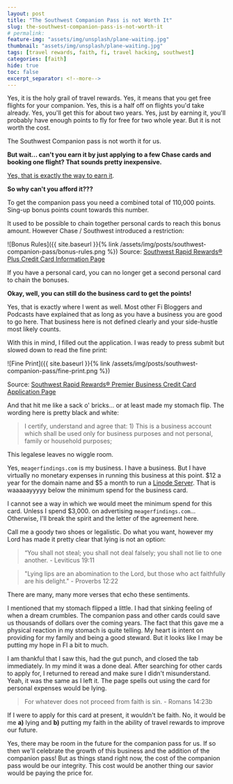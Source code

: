 ```yaml
---
layout: post
title: "The Southwest Companion Pass is not Worth It"
slug: the-southwest-companion-pass-is-not-worth-it
# permalink:
feature-img: "assets/img/unsplash/plane-waiting.jpg"
thumbnail: "assets/img/unsplash/plane-waiting.jpg"
tags: [travel rewards, faith, fi, travel hacking, southwest]
categories: [faith]
hide: true
toc: false
excerpt_separator: <!--more-->
---
```


Yes, it is the holy grail of travel rewards. Yes, it means that you get free flights for your companion. Yes, this is a half off on flights you'd take already. Yes, you'll get this for about two years. Yes, just by earning it, you'll probably have enough points to fly for free for two whole year. But it is not worth the cost.

<!--more-->

The Southwest Companion pass is not worth it for us.

**But wait... can't you earn it by just applying to a few Chase cards and booking one flight? That sounds pretty inexpensive.**

[Yes, that is exactly the way to earn it](https://thepointsguy.com/guide/earn-southwest-companion-pass-new-year/).

**So why can't you afford it???**

To get the companion pass you need a combined total of 110,000 points. Sing-up bonus points count towards this number.

It used to be possible to chain together personal cards to reach this bonus amount.  However Chase / Southwest introduced a restriction:

![Bonus Rules]({{ site.baseurl }}{% link /assets/img/posts/southwest-companion-pass/bonus-rules.png %})
Source: [Southwest Rapid Rewards® Plus Credit Card Information Page](https://creditcards.chase.com/travel-credit-cards/southwest-plus?)

If you have a personal card, you can no longer get a second personal card to chain the bonuses.

**Okay, well, you can still do the business card to get the points!**

Yes, that is exactly where I went as well. Most other Fi Bloggers and Podcasts have explained that as long as you have a business you are good to go here. That business here is not defined clearly and your side-hustle most likely counts.

With this in mind, I filled out the application. I was ready to press submit but slowed down to read the fine print:

![Fine Print]({{ site.baseurl }}{% link /assets/img/posts/southwest-companion-pass/fine-print.png %})

Source: [Southwest Rapid Rewards® Premier Business Credit Card Application Page](https://creditcards.chase.com/small-business-credit-cards/southwest-premier-business)

And that hit me like a sack o' bricks... or at least made my stomach flip. The wording here is pretty black and white:

> I certify, understand and agree that: 1) This is a business account which shall be used only for business purposes and not personal, family or household purposes;

This legalese leaves no wiggle room.

Yes, `meagerfindings.com` is my business. I have a business. But I have virtually no monetary expenses in running this business at this point. $12 a year for the domain name and $5 a month to run a [Linode Server](https://www.linode.com/?r=b31a186aa9fd4c5cc10b3a7fbcaa44747b7dba43). That is waaaaayyyyy below the minimum spend for the business card.

I cannot see a way in which we would meet the minimum spend for this card. Unless I spend $3,000. on advertising `meagerfindings.com`... Otherwise, I'll break the spirit and the letter of the agreement here.

Call me a goody two shoes or legalistic. Do what you want, however my Lord has made it pretty clear that lying is not an option:

> “You shall not steal; you shall not deal falsely; you shall not lie to one another.
>     \- Leviticus 19:11

> "Lying lips are an abomination to the Lord,
>   but those who act faithfully are his delight."
>     \- Proverbs 12:22

There are many, many more verses that echo these sentiments.

I mentioned that my stomach flipped a little. I had that sinking feeling of when a dream crumbles. The companion pass and other cards could save us thousands of dollars over the coming years. The fact that this gave me a physical reaction in my stomach is quite telling. My heart is intent on providing for my family and being a good steward. But it looks like I may be putting my hope in FI a bit to much.

I am thankful that I saw this, had the gut punch, and closed the tab immediately. In my mind it was a done deal. After searching for other cards to apply for, I returned to reread and make sure I didn't misunderstand. Yeah, it was the same as I left it. The page spells out using the card for personal expenses would be lying.

> For whatever does not proceed from faith is sin.
>     \- Romans 14:23b

If I were to apply for this card at present, it wouldn't be faith. No, it would be me **a)** lying and **b)** putting my faith in the ability of travel rewards to improve our future.

Yes, there may be room in the future for the companion pass for us. If so then we'll celebrate the growth of this business and the addition of the companion pass! But as things stand right now, the cost of the companion pass would be our integrity.  This cost would be another thing our savior would be paying the price for.
